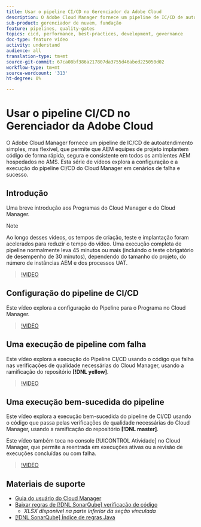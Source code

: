 ```yaml
---
title: Usar o pipeline CI/CD no Gerenciador da Adobe Cloud
description: O Adobe Cloud Manager fornece um pipeline de IC/CD de autoatendimento simples, mas flexível, que permite que AEM equipes de projeto implantem código de forma rápida, segura e consistente em todos os ambientes AEM hospedados no AMS. Esta série de vídeos explora a configuração e a execução do pipeline CI/CD do Cloud Manager em cenários de falha e sucesso.
sub-product: gerenciador de nuvem, fundação
feature: pipelines, quality-gates
topics: cicd, performance, best-practices, development, governance
doc-type: feature video
activity: understand
audience: all
translation-type: tm+mt
source-git-commit: 67ca08bf386a217807da3755d46abed225050d02
workflow-type: tm+mt
source-wordcount: '313'
ht-degree: 0%

---
```



# Usar o pipeline CI/CD no Gerenciador da Adobe Cloud

O Adobe Cloud Manager fornece um pipeline de IC/CD de autoatendimento simples, mas flexível, que permite que AEM equipes de projeto implantem código de forma rápida, segura e consistente em todos os ambientes AEM hospedados no AMS. Esta série de vídeos explora a configuração e a execução do pipeline CI/CD do Cloud Manager em cenários de falha e sucesso.

## Introdução

Uma breve introdução aos Programas do Cloud Manager e do Cloud Manager.

>[!NOTE]
>
>Ao longo desses vídeos, os tempos de criação, teste e implantação foram acelerados para reduzir o tempo do vídeo. Uma execução completa de pipeline normalmente leva 45 minutos ou mais (incluindo o teste obrigatório de desempenho de 30 minutos), dependendo do tamanho do projeto, do número de instâncias AEM e dos processos UAT.

>[!VIDEO](https://video.tv.adobe.com/v/23082/?quality=12&learn=on)

## Configuração do pipeline de CI/CD

Este vídeo explora a configuração do Pipeline para o Programa no Cloud Manager.

>[!VIDEO](https://video.tv.adobe.com/v/23083/?quality=12&learn=on)

## Uma execução de pipeline com falha

Este vídeo explora a execução do Pipeline CI/CD usando o código que falha nas verificações de qualidade necessárias do Cloud Manager, usando a ramificação do repositório **[!DNL yellow]**.

>[!VIDEO](https://video.tv.adobe.com/v/23084/?quality=12&learn=on)

## Uma execução bem-sucedida do pipeline

Este vídeo explora a execução bem-sucedida do pipeline de CI/CD usando o código que passa pelas verificações de qualidade necessárias do Cloud Manager, usando a ramificação do repositório **[!DNL master]**.

Este vídeo também toca no console [!UICONTROL Atividade] no Cloud Manager, que permite a reentrada em execuções ativas ou a revisão de execuções concluídas ou com falha.

>[!VIDEO](https://video.tv.adobe.com/v/23085/?quality=12&learn=on)

## Materiais de suporte

* [Guia do usuário do Cloud Manager](https://helpx.adobe.com/experience-manager/cloud-manager/user-guide.html)
* [Baixar regras de  [!DNL SonarQube] verificação de código](https://helpx.adobe.com/experience-manager/cloud-manager/using/understand-your-test-results.html#CodeQualityTesting)
   * *XLSX disponível na parte inferior da seção vinculada*
* [[!DNL SonarQube] Índice de regras Java](https://rules.sonarsource.com/java/)
